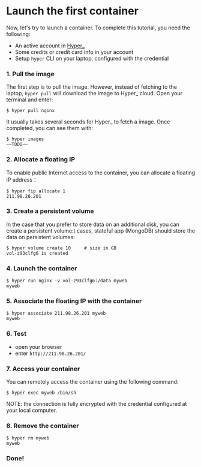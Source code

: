 # Launch the first container

Now, let's try to launch a container. To complete this tutorial, you need the following:

- An active account in [Hyper_](hyper.sh)
- Some credits or credit card info in your account
- Setup `hyper` CLI on your laptop, configured with the credential

### 1. Pull the image

The first step is to pull the image. However, instead of fetching to the laptop, `hyper pull` will
download the image to Hyper_ cloud. Open your terminal and enter:

    $ hyper pull nginx

It usually takes several seconds for Hyper_ to fetch a image. Once completed, you can see them with:

	$ hyper images
	~~TODO~~

### 2. Allocate a floating IP 

To enable public Internet access to the container, you can allocate a floating IP address：

	$ hyper fip allocate 1
	211.98.26.201

### 3. Create a persistent volume 

In the case that you prefer to store data on an additional disk, you can create a persistent volume:t cases, stateful app (MongoDB) should store the data on persistent volumes:

	$ hyper volume create 10     # size in GB
	vol-z93clfg6 is created
	
### 4. Launch the container

	$ hyper run nginx -v vol-z93clfg6:/data myweb
	myweb

### 5. Associate the floating IP with the container

    $ hyper associate 211.98.26.201 myweb
    myweb

### 6. Test
- open your browser
- enter `http://211.98.26.201/`

### 7. Access your container

You can remotely access the container using the following command:

	$ hyper exec myweb /bin/sh

NOTE: the connection is fully encrypted with the credential configured at your local computer.

### 8. Remove the container

    $ hyper rm myweb
    myweb

### Done!
